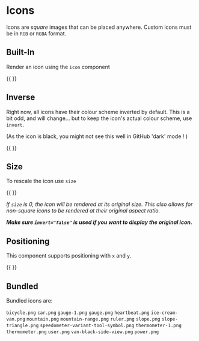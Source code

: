 
# Icons

Icons are *square* images that can be placed anywhere. Custom icons must be in `RGB` or `RGBA` format.

## Built-In

Render an icon using the `icon` component

{{ <component type="icon" file="bicycle.png" /> }}

## Inverse

Right now, all icons have their colour scheme inverted by default. This is a bit odd, and will change... but to keep 
the icon's actual colour scheme, use `invert`.

(As the icon is black, you might not see this well in GitHub 'dark' mode ! )

{{ <component type="icon" file="bicycle.png" invert="false" /> }}


## Size

To rescale the icon use `size`

{{ <component type="icon" file="bicycle.png" invert="false" size="128"/> }}

*If `size` is 0, the icon will be rendered at its original size. This also allows for non-square icons to be rendered at their original aspect ratio.*

***Make sure `invert="false"` is used if you want to display the original icon.***

## Positioning

This component supports positioning with `x` and `y`.

{{ 
<component type="icon" x="0" y="0" file="bicycle.png"/> 
<component type="icon" x="30" y="30" file="mountain.png" invert="false"/> 
}}

## Bundled

Bundled icons are:

`bicycle.png` `car.png` `gauge-1.png` `gauge.png` `heartbeat.png` `ice-cream-van.png` `mountain.png` `mountain-range.png` `ruler.png` `slope.png` `slope-triangle.png` `speedometer-variant-tool-symbol.png` `thermometer-1.png`
`thermometer.png` `user.png` `van-black-side-view.png` `power.png`
